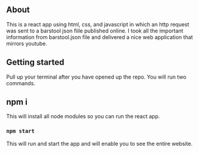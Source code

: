 ## About

This is a react app using html, css, and javascript in which an http request was sent to a barstool json fiile published online. I took all the important information from barstool.json file and delivered a nice web application that mirrors youtube.

## Getting started

Pull up your terminal after you have opened up the repo. You will run two commands.

## npm i

This will install all node modules so you can run the react app.

### `npm start`

This will run and start the app and will enable you to see the entire website. 
